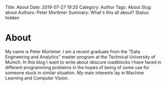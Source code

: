 Title: About
Date: 2019-07-27 19:20
Category: Author
Tags: About
Slug: about
Authors: Peter Mortimer
Summary: What's this all about?
Status: hidden

# About

My name is Peter Mortimer. I am a recent graduate from the "Data Engineering and Analytics" master program at the Technical University of Munich. In this blog I want to write about obscure roadblocks I have faced in different programming problems in the hopes of being of some use for someone stuck in similar situation. My main interests lay in Machine Learning and Computer Vision.